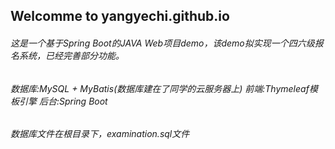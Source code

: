 ## Welcomme to yangyechi.github.io

###### 这是一个基于Spring Boot的JAVA Web项目demo，该demo拟实现一个四六级报名系统，已经完善部分功能。
###### 数据库:MySQL + MyBatis(数据库建在了同学的云服务器上)  前端:Thymeleaf模板引擎   后台:Spring Boot 
###### 数据库文件在根目录下，examination.sql文件
